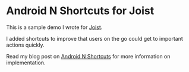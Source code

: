 # Android N Shortcuts for Joist

This is a sample demo I wrote for [Joist][joist].

I added shortcuts to improve that users on the go could get to important actions quickly.

Read my blog post on [Android N Shortcuts][blogpost] for more information on implementation.

[joist]: //joist.com
[blogpost]: //cadiz.ca/shortcut-it-out